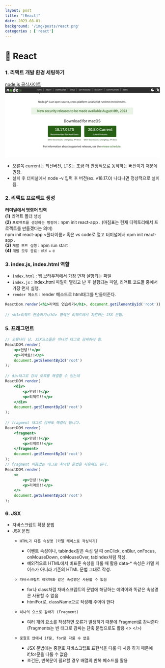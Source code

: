 ```yaml
---
layout: post
title: "[React]"
date: 2023-08-01
background: '/img/posts/react.png'
categories : ['react']
---
```


# 📝 React
### 1. 리액트 개발 환경 세팅하기
[node.js 공식사이트](https://nodejs.org/en)
![node.js 설치](../img/nodejs-setting-1.png)

* 오른쪽 current는 최신버전, LTS는 조금 더 안정적으로 동작하는 버전이기 때문에 권장.
* 설치 후 터미널에서 node -v 입력 후 버전(ex. v18.17.0) 나타나면 정상적으로 설치 됨.
  
### 2. 리액트 프로젝트 생성
**터미널에서 명령어 입력** <br>
**(1)** 리액트 폴더 생성<br>
**(2)** `프로젝트를 생성하는 명령어` : npm init react-app .  (마침표는 현재 디렉토리에서 프로젝트를 만들겠다는 의미)<br>
npm init react-app <폴더이름> 혹은 vs code로 열고 터미널에서 npm init react-app .  <br>
**(3)** `개발 모드 실행` : npm run start <br>
**(4)** `개발 모두 종료` : ctrl + c

### 3. index.js, index.html 역할
* `index.html` : 웹 브라우저에서 가장 먼저 실행되는 파일<br>
* `index.js` : index.html 파일이 열리고 난 후 실행되는 파일, 리액트 코드들 중에서 가장 먼저 실행.<br>
* `render 메소드` : render 메소드로 html태그를 만들어준다.

```jsx
ReactDom.render(<h1>리액트 연습하기</h1>, document.getElementById('root'));

// <h1>리액트 연습하기</h1> 영역은 리액트에서 지원하는 JSX 문법.
```

### 5. 프래그먼트
```jsx
// 오류나타 남. JSX요소들은 하나의 태그로 감싸줘야 함.
ReactDOM.render(
    <p>안녕!!</p>
    <p>리액트!!</p>
    document.getElementById('root')
);

// div태그로 감싸 오류를 해결할 수 있는데
ReactDOM.render(
    <div>
        <p>안녕!!</p>
        <p>리액트!!</p>
    </div>
    document.getElementById('root')
);

// fragment 태그로 감싸도 해결이 됩니다.
ReactDOM.render(
    <fragment>
        <p>안녕!!</p>
        <p>리액트!!</p>
    </fragment>
    document.getElementById('root')
);
// fragment 이름없는 태그로 축약형 문법을 사용해도 된다.
ReactDOM.render(
    <>
        <p>안녕!!</p>
        <p>리액트!!</p>
    </>
    document.getElementById('root')
);
```

### 6. JSX
* 자바스크립트 확장 문법
* JSX 문법
    * `HTML과 다른 속성명 (카멜 케이스로 작성하기)`
      * 이벤트 속성이나, tabindex같은 속성 일 때 onClick, onBlur, onFocus, onMouseDown, onMouseOver, tabIndex처럼 작성.
      * 예외적으로 HTML에서 비표준 속성을 다룰 때 활용 data-* 속성은 카멜 케이스가 아니라 기존의 HTML 문법 그대로 작성.

    * `자바스크립트 예약어와 같은 속성명은 사용할 수 없음`
      * for나 class처럼 자바스크립트의 문법에 해당하는 예약어와 똑같은 속성명은 사용할 수 없음
      * htmlFor로, className으로 작성해 주어야 한다
    
    * `하나의 요소로 감싸기 (Fragment)`
      * 여러 개의 요소를 작성하면 오류가 발생하기 때문에 Fragment로 감싸준다 (Fragments는 빈 태그로 감싸는 단축 문법으로도 활용 <> </>)

    * `중괄호 안에서 if문, for문 다룰 수 없음`
      * JSX 문법에는 중괄호 자바스크립트 표현식을 다룰 때 사용 하기 때문에 if,for문을 다룰 수 없음
      * 조건문, 반복문이 필요할 경우 배열의 반복 메소드를 활용